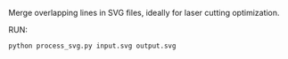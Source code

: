 Merge overlapping lines in SVG files, ideally for laser cutting optimization.

RUN:

``python process_svg.py input.svg output.svg``